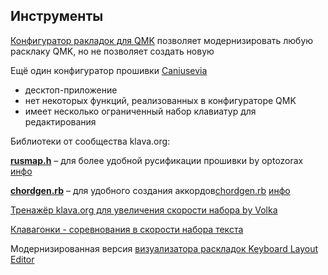 ## Инструменты

[Конфигуратор ракладок для QMK](https://config.qmk.fm/) 
позволяет модернизировать любую расклаку QMK, но не позволяет создать новую 

Ещё один конфигуратор прошивки [Caniusevia](https://caniusevia.com)
- десктоп-приложение
- нет некоторых функций, реализованных в конфигураторе QMK
- имеет несколько ограниченный набор клавиатур для редактирования

Библиотеки от сообщества klava.org:

**[rusmap.h](https://github.com/klavarog/qmk_bonus/blob/master/rusmap.h)** – для более удобной русификации прошивки by optozorax 
[инфо](https://github.com/klavarog/qmk_bonus/blob/master/doc/rusmap.h.ru.md)

**[chordgen.rb](https://github.com/klavarog/qmk_bonus/blob/master/chordgen.rb)** – для удобного создания аккордов[chordgen.rb](https://github.com/klavarog/qmk_bonus/blob/master/chordgen.rb)
[инфо](https://github.com/klavarog/qmk_bonus/blob/master/doc/chordgen.ru.md)


[Тренажёр klava.org для увеличения скорости набора by Volka](https://klava.org)

[Клавагонки - соревнования в скорости набора текста](https://klavagonki.ru)

Модернизированная версия [визуализатора раскладок Keyboard Layout Editor](https://kle.klava.org)
